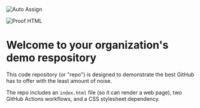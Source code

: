 ![Auto Assign](https://github.com/interswitch-group-2/demo-repository/actions/workflows/auto-assign.yml/badge.svg)

![Proof HTML](https://github.com/interswitch-group-2/demo-repository/actions/workflows/proof-html.yml/badge.svg)

# Welcome to your organization's demo respository
This code repository (or "repo") is designed to demonstrate the best GitHub has to offer with the least amount of noise.

The repo includes an `index.html` file (so it can render a web page), two GitHub Actions workflows, and a CSS stylesheet dependency.
